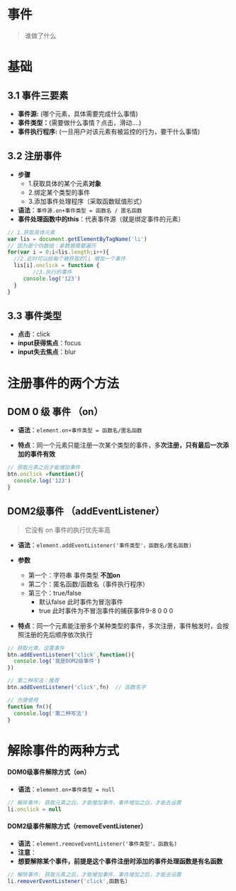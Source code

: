 # 事件

> 谁做了什么



# 基础

##  3.1 事件三要素

- **事件源:** (哪个元素，具体需要完成什么事情)
- **事件类型：**(需要做什么事情？点击，滑动....)
- **事件执行程序:** (一旦用户对该元素有被监控的行为，要干什么事情)



## 3.2 注册事件

- **步骤**
  - 1.获取具体的某个元素**对象**
  - 2.绑定某个类型的事件
  - 3.添加事件处理程序（采取函数赋值形式）
- **语法**：`事件源.on+事件类型 = 函数名 / 匿名函数`
- **事件处理函数中的this**：代表事件源（就是绑定事件的元素）

```javascript
// 1.获取具体元素
var lis = document.getElementByTagName('li')
// 因为是个伪数组：拿数据需要遍历
for(var i = 0;i<lis.length;i++){
  //2.此时可以给每个被获取的li 增加一个事件
  lis[i].onclick = function {
		//3.执行的事件
     console.log('123')
  }
}
```



## 3.3 事件类型

- **点击**：click
- **input获得焦点**：focus
- **input失去焦点**：blur



# 注册事件的两个方法

## DOM 0 级 事件 （on）

* **语法**：`element.on+事件类型 = 函数名/匿名函数`

* **特点**：同一个元素只能注册一次某个类型的事件，多**次注册，只有最后一次添加的事件有效**

```javascript
// 获取元素之后才能增加事件
btn.onclick =function(){
  console.log('123')
}
```



## **DOM2级事件** （addEventListener）

>  它没有 on 事件的执行优先率高

* **语法**：`element.addEventListener('事件类型'，函数名/匿名函数)`
* **参数**
  * 第一个：字符串    事件类型 **不加on**
  * 第二个：匿名函数/函数名（事件执行程序）
  * 第三个：true/false  
    * 默认false 此时事件为冒泡事件
    * true 此时事件为不冒泡事件的捕获事件9-8  0   0 0

* **特点**：同一个元素能注册多个某种类型的事件，多次注册，事件触发时，会按照注册的先后顺序依次执行

```javascript
// 获取元素，设置事件
btn.addEventListener('click',function(){
  console.log('我是DOM2级事件')
})

// 第二种写法：推荐
btn.addEventListener('click',fn)  // 函数名字

// 方便使用
function fn(){
  console.log('第二种写法')
}
```



#  解除事件的两种方式

#### **DOM0级事件解除方式**（on）

* **语法**：`element.on+事件类型 = null`

```javascript
// 解除事件: 获取元素之后，才能增加事件，事件增加之后，才能去设置
li.onclick = null
```



####  **DOM2级事件解除方式**（removeEventListener）

* **语法**：`element.removeEventListener('事件类型'，函数名)`
* **注意**：
* **想要解除某个事件，前提是这个事件注册时添加的事件处理函数是有名函数**

```javascript
// 解除事件: 获取元素之后，才能增加事件，事件增加之后，才能去设置
li.removerEventListener('click',函数名)
```




